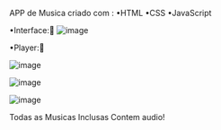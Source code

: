 APP de Musica criado com : •HTML •CSS •JavaScript

•Interface:📸
![image](https://github.com/stoneys1/App-Musica/assets/98463307/29b39ced-d38b-4b4c-bad5-7481a456b4f3)


•Player:📸



![image](https://github.com/stoneys1/App-Musica/assets/98463307/5233306a-562e-41fe-bbf2-45f570881a53)

![image](https://github.com/stoneys1/App-Musica/assets/98463307/30e23cce-b9cc-4242-91bc-e17faabb8bcf)


![image](https://github.com/stoneys1/App-Musica/assets/98463307/062a977b-8c1f-47bb-ac07-48e48da2e771)




Todas as Musicas Inclusas Contem audio!


